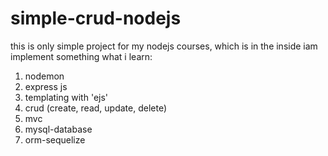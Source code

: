 # simple-crud-nodejs

this is only simple project for my nodejs courses, which is in the inside iam implement something what i learn:
1. nodemon 
2. express js
3. templating with 'ejs'
4. crud (create, read, update, delete)
5. mvc
6. mysql-database
7. orm-sequelize

